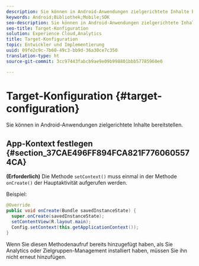 ```yaml
---
description: Sie können in Android-Anwendungen zielgerichtete Inhalte bereitstellen.
keywords: Android;Bibliothek;Mobile;SDK
seo-description: Sie können in Android-Anwendungen zielgerichtete Inhalte bereitstellen.
seo-title: Target-Konfiguration
solution: Experience Cloud,Analytics
title: Target-Konfiguration
topic: Entwickler und Implementierung
uuid: 09fe2c9c-7b60-49c3-bb9d-36a30ce7c350
translation-type: ht
source-git-commit: 3cc97443fabcb9ae9e09b998801bbb57785960e0

---
```



# Target-Konfiguration {#target-configuration}

Sie können in Android-Anwendungen zielgerichtete Inhalte bereitstellen.

## App-Kontext festlegen {#section_37CAE496FF894FCA821F7760605574CA}

**(Erforderlich)** Die Methode `setContext()` muss einmal in der Methode `onCreate()` der Hauptaktivität aufgerufen werden.

Beispiel:

```java
@Override 
public void onCreate(Bundle savedInstanceState) { 
  super.onCreate(savedInstanceState); 
  setContentView(R.layout.main); 
  Config.setContext(this.getApplicationContext()); 
}
```

Wenn Sie diesen Methodenaufruf bereits hinzugefügt haben, als Sie Analytics oder Zielgruppen-Management installiert haben, müssen Sie ihn nicht erneut hinzufügen.
